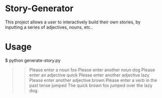 # Story-Generator

This project allows a user to interactively build their own stories, by inputting a series of adjectives, nouns, etc..

# Usage

$ python generate-story.py
>> Please enter a noun
fox
>> Please enter another noun
dog
>> Please enter an adjective
quick
>> Please enter another adjective
lazy
>> Please enter another adjective
brown
>> Please enter a verb in the past tense
jumped
>> The quick brown fox jumped over the lazy dog.
